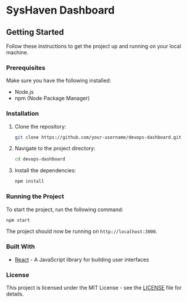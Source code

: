 # SysHaven Dashboard

## Getting Started

Follow these instructions to get the project up and running on your local machine.

### Prerequisites

Make sure you have the following installed:

- Node.js
- npm (Node Package Manager)

### Installation

1. Clone the repository:
   ```bash
   git clone https://github.com/your-username/devops-dashboard.git
   ```
2. Navigate to the project directory:
   ```bash
   cd devops-dashboard
   ```
3. Install the dependencies:
   ```bash
   npm install
   ```

### Running the Project

To start the project, run the following command:

```bash
npm start
```

The project should now be running on `http://localhost:3000`.

### Built With

- [React](https://reactjs.org/) - A JavaScript library for building user interfaces

### License

This project is licensed under the MIT License - see the [LICENSE](LICENSE) file for details.
